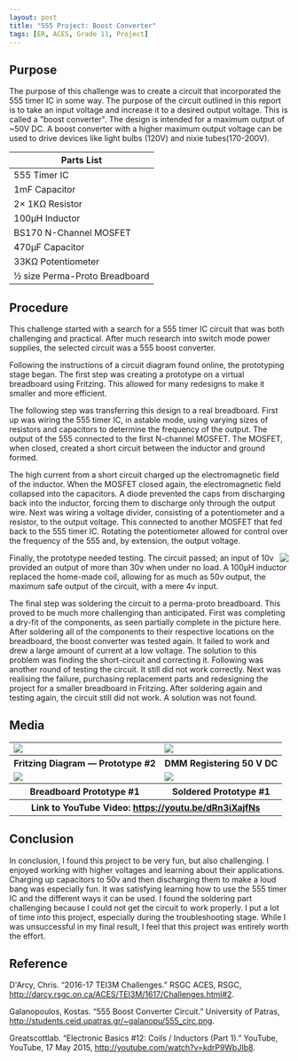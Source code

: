 ```yaml
---
layout: post
title: "555 Project: Boost Converter"
tags: [ER, ACES, Grade 11, Project]
---
```

Purpose
-------
The purpose of this challenge was to create a circuit that incorporated the 555 timer IC in some way. The purpose of the circuit outlined in this report is to take an input voltage and increase it to a desired output voltage. This is called a "boost converter". The design is intended for a maximum output of ~50V DC. A boost converter with a higher maximum output voltage can be used to drive devices like light bulbs (120V) and nixie tubes(170-200V).

Parts List|
----------|
555 Timer IC|8 Pin DIP IC Socket
1mF Capacitor|10pF Capacitor
2× 1KΩ Resistor|10KΩ Resistor
100µH Inductor|IRF540 N-Channel MOSFET
BS170 N-Channel MOSFET|1N5822 Schottky diode
470µF Capacitor|1µF Capacitor
33KΩ Potentiometer|2.2KΩ Resistor
½ size Perma-Proto Breadboard|



Procedure
---------
This challenge started with a search for a 555 timer IC circuit that was both challenging and practical. After much research into switch mode power supplies, the selected circuit was a 555 boost converter.

Following the instructions of a circuit diagram found online, the prototyping stage began. The first step was creating a prototype on a virtual breadboard using Fritzing. This allowed for many redesigns to make it smaller and more efficient.

The following step was transferring this design to a real breadboard. First up was wiring the 555 timer IC, in astable mode, using varying sizes of resistors and capacitors to determine the frequency of the output. The output of the 555 connected to the first N-channel MOSFET. The MOSFET, when closed, created a short circuit between the inductor and ground formed.


The high current from a short circuit charged up the electromagnetic field of the inductor. When the MOSFET closed again, the electromagnetic field collapsed into the capacitors. A diode prevented the caps from discharging back into the inductor, forcing them to discharge only through the output wire. Next was wiring a voltage divider, consisting of a potentiometer and a resistor, to the output voltage. This connected to another MOSFET that fed back to the 555 timer IC. Rotating the potentiometer allowed for control over the frequency of the 555 and, by extension, the output voltage.

<img style="float:right" src="https://emcauliffe.ca/Images/ER%20Reports/Grade%2011/555%20Boost/20161121_130738.jpg">

Finally, the prototype needed testing. The circuit passed; an input of 10v provided an output of more than 30v when under no load. A 100µH inductor replaced the home-made coil, allowing for as much as 50v output, the maximum safe output of the circuit, with a mere 4v input.

The final step was soldering the circuit to a perma-proto breadboard. This proved to be much more challenging than anticipated. First was completing a dry-fit of the components, as seen partially complete in the picture here. After soldering all of the components to their respective locations on the breadboard, the boost converter was tested again. It failed to work and drew a large amount of current at a low voltage. The solution to this problem was finding the short-circuit and correcting it. Following was another round of testing the circuit. It still did not work correctly. Next was realising the failure, purchasing replacement parts and redesigning the project for a smaller breadboard in Fritzing. After soldering again and testing again, the circuit still did not work. A solution was not found.

Media
-----
<table>
  <tr>
    <td>
      <img src="https://emcauliffe.ca/Images/ER%20Reports/Grade%2011/555%20Boost/revised_bb.png">
    </td>
    <td>
      <img src="https://emcauliffe.ca/Images/ER%20Reports/Grade%2011/555%20Boost/20161116_130233.jpg">
    </td>
  </tr>
  <tr>
    <th>Fritzing Diagram — Prototype #2</th>
    <th>DMM Registering 50 V DC</th>
  </tr>
  <tr>
    <td>
      <img src="https://emcauliffe.ca/Images/ER%20Reports/Grade%2011/555%20Boost/20161116_130206.jpg">
    </td>
    <td>
      <img src="https://emcauliffe.ca/Images/ER%20Reports/Grade%2011/555%20Boost/20161125_202340.jpg">
    </td>
  </tr>
  <tr>
    <th>Breadboard Prototype #1</th>
    <th>Soldered Prototype #1</th>
  </tr>
  <tr>
    <th colspan="2">Link to YouTube Video: <a href="https://youtu.be/dRn3iXajfNs">https://youtu.be/dRn3iXajfNs</a></th>
  </tr>
</table>

Conclusion
-----
In conclusion, I found this project to be very fun, but also challenging. I enjoyed working with higher voltages and learning about their applications. Charging up capacitors to 50v and then discharging them to make a loud bang was especially fun. It was satisfying learning how to use the 555 timer IC and the different ways it can be used. I found the soldering part challenging because I could not get the circuit to work properly. I put a lot of time into this project, especially during the troubleshooting stage. While I was unsuccessful in my final result, I feel that this project was entirely worth the effort.

Reference
-----
D'Arcy, Chris. “2016-17 TEI3M Challenges.” RSGC ACES, RSGC, <http://darcy.rsgc.on.ca/ACES/TEI3M/1617/Challenges.html#2>.

Galanopoulos, Kostas. “555 Boost Converter Circuit.” University of Patras, <http://students.ceid.upatras.gr/~galanopu/555_circ.png>.

Greatscottlab. “Electronic Basics #12: Coils / Inductors (Part 1).” YouTube, YouTube, 17 May 2015, <http://youtube.com/watch?v=kdrP9WbJIb8>.

